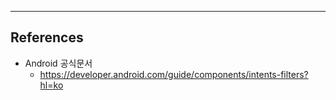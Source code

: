 
---

## References
- Android 공식문서
	- https://developer.android.com/guide/components/intents-filters?hl=ko
